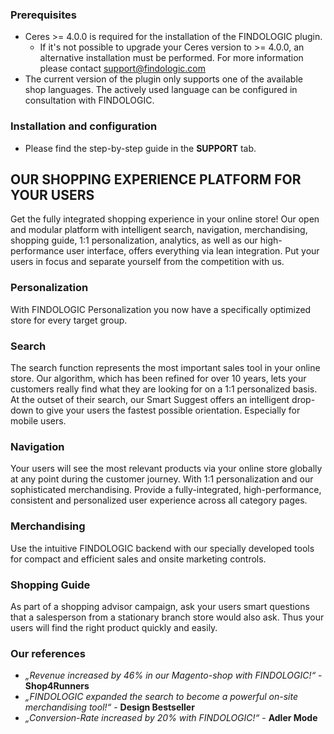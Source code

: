 ### Prerequisites

* Ceres >= 4.0.0 is required for the installation of the FINDOLOGIC plugin.
  * If it's not possible to upgrade your Ceres version to >= 4.0.0, an alternative installation must be performed. For more information please contact [support@findologic.com](mailto:support@findologic.com)
* The current version of the plugin only supports one of the available shop languages. The actively used language can be configured in consultation with FINDOLOGIC.

### Installation and configuration

* Please find the step-by-step guide in the **SUPPORT** tab.

## OUR SHOPPING EXPERIENCE PLATFORM FOR YOUR USERS
Get the fully integrated shopping experience in your online store!
Our open and modular platform with intelligent search, navigation, merchandising, shopping guide, 1:1 personalization, analytics, as well as our high-performance user interface, offers everything via lean integration. Put your users in focus and separate yourself from the competition with us.

### Personalization
With FINDOLOGIC Personalization you now have a specifically optimized store for every target group.

### Search
The search function represents the most important sales tool in your online store. Our algorithm, which has been refined for over 10 years, lets your customers really find what they are looking for on a 1:1 personalized basis. At the outset of their search, our Smart Suggest offers an intelligent drop-down to give your users the fastest possible orientation. Especially for mobile users.

### Navigation
Your users will see the most relevant products via your online store globally at any point during the customer journey. With 1:1 personalization and our sophisticated merchandising. Provide a fully-integrated, high-performance, consistent and personalized user experience across all category pages.

### Merchandising
Use the intuitive FINDOLOGIC backend with our specially developed tools for compact and efficient sales and onsite marketing controls.

### Shopping Guide
As part of a shopping advisor campaign, ask your users smart questions that a salesperson from a stationary branch store would also ask. Thus your users will find the right product quickly and easily.

### Our references
* *„Revenue increased by 46% in our Magento-shop with FINDOLOGIC!“* - **Shop4Runners**
* *„FINDOLOGIC expanded the search to become a powerful on-site merchandising tool!“* - **Design Bestseller**
* *„Conversion-Rate increased by 20% with FINDOLOGIC!“* - **Adler Mode**
